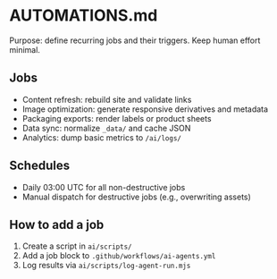 # AUTOMATIONS.md

Purpose: define recurring jobs and their triggers. Keep human effort minimal.

## Jobs
- Content refresh: rebuild site and validate links
- Image optimization: generate responsive derivatives and metadata
- Packaging exports: render labels or product sheets
- Data sync: normalize `_data/` and cache JSON
- Analytics: dump basic metrics to `/ai/logs/`

## Schedules
- Daily 03:00 UTC for all non-destructive jobs
- Manual dispatch for destructive jobs (e.g., overwriting assets)

## How to add a job
1. Create a script in `ai/scripts/`
2. Add a job block to `.github/workflows/ai-agents.yml`
3. Log results via `ai/scripts/log-agent-run.mjs`
